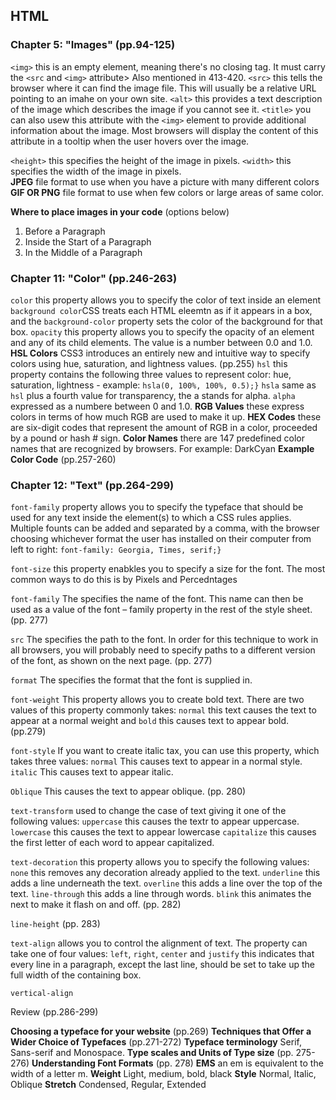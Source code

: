## HTML

### Chapter 5: "Images" (pp.94-125)
``<img>`` this is an empty element, meaning there's no closing tag. It must carry the ``<src`` and ``<img>`` attribute>
Also mentioned in 413-420.
``<src>`` this tells the browser where it can find the image file. This will usually be a relative URL pointing to an imahe on your own site.
``<alt>`` this provides a text description of the image which describes the image if you cannot see it.
``<title>`` you can also usew this attribute with the ``<img>`` element to provide additional information about the image. Most browsers will display the content of this attribute in a tooltip when the user hovers over the image.

``<height>`` this specifies the height of the image in pixels.
``<width>`` this specifies the width of the image in pixels.  
**JPEG** file format to use when you have a  picture with many different colors
**GIF OR PNG** file format to use when few colors or large areas of same color.

**Where to place images in your code** (options below)

1) Before a Paragraph
2) Inside the Start of a Paragraph
3) In the Middle of a Paragraph

### Chapter 11: "Color" (pp.246-263)
``color`` this property allows you to specify the color of text inside an element
``background color``CSS treats each HTML eleemtn as if it appears in a box, and the ``background-color`` property sets the color of the background for that box.
``opacity`` this property allows you to specify the opacity of an element and any of its child elements. The value is a number between 0.0 and 1.0.
**HSL Colors** CSS3 introduces an entirely new and intuitive way to specify colors using hue, saturation, and lightness values. (pp.255)
``hsl`` this property contains the following three values to represent color:
hue, saturation, lightness - example: ``hsla(0, 100%, 100%, 0.5);}``
``hsla`` same as ``hsl`` plus a fourth value for transparency, the a stands for alpha.
``alpha`` expressed as a numbere between 0 and 1.0.
**RGB Values** these express colors in terms of how much RGB are used to make it up.
**HEX Codes** these are six-digit codes that represent the amount of RGB in a color, proceeded by a pound or hash # sign.
**Color Names** there are 147 predefined color names that are recognized by browsers. For example: DarkCyan
**Example Color Code** (pp.257-260)

### Chapter 12: "Text" (pp.264-299)

``font-family`` property allows you to specify the typeface that should be used for any text inside the element(s) to which a CSS rules applies. Multiple founts can be added and separated by a comma, with the browser choosing whichever format the user has installed on their computer from left to right: ``font-family: Georgia, Times, serif;}``

``font-size`` this property enabkles you to specify a size for the font. The most common ways to do this is by Pixels and Percedntages

``font-family`` The specifies the name of the font. This name can then be used as a value of the font – family property in the rest of the style sheet. (pp. 277)

``src`` The specifies the path to the font. In order for this technique to work in all browsers, you will probably need to specify paths to a different version of the font, as shown on the next page. (pp. 277)

``format`` The specifies the format that the font is supplied in.

``font-weight`` This property allows you to create bold text. There are two values of this property commonly takes: ``normal`` this text causes the text to appear at a normal weight and ``bold`` this causes text to appear bold.  (pp.279)

``font-style`` If you want to create italic tax, you can use this property, which takes three values: ``normal`` This causes text to appear in a normal style. ``italic`` This causes text to appear italic. 

``Oblique`` This causes the text to appear oblique. (pp. 280)

``text-transform`` used to change the case of text giving it one of the following values: ``uppercase`` this causes the textr to appear uppercase. ``lowercase`` this causes the text to appear lowercase ``capitalize`` this causes the first letter of each word to appear capitalized.

``text-decoration`` this property allows you to specify the following values: ``none`` this removes any decoration already applied to the text. ``underline`` this adds a line underneath the text. ``overline`` this adds a line over the top of the text. ``line-through`` this adds a line through words. ``blink`` this animates the next to make it flash on and off. (pp. 282)

``line-height`` (pp. 283)

``text-align`` allows you to control the alignment of text. The property can take one of four values: `left`, ``right``, ``center`` and ``justify`` this indicates that every line in a paragraph, except the last line, should be set to take up the full width of the containing box.

``vertical-align``

Review (pp.286-299)

**Choosing a typeface for your website** (pp.269)
**Techniques that Offer a Wider Choice of Typefaces** (pp.271-272)
**Typeface terminology** Serif, Sans-serif and Monospace.
**Type scales and Units of Type size** (pp. 275-276)
**Understanding Font Formats** (pp. 278)
**EMS** an em is equivalent to the width of a letter m.
**Weight** Light, medium, bold, black
**Style** Normal, Italic, Oblique
**Stretch** Condensed, Regular, Extended
